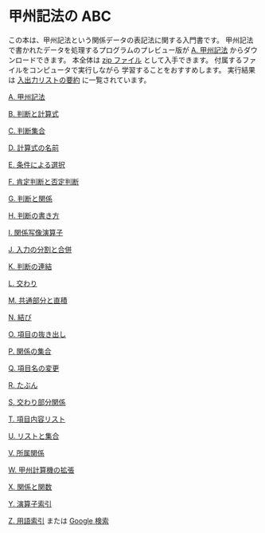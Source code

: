 <!-- -*- encoding: utf-8 -*- -->

# 甲州記法の ABC


この本は、甲州記法という関係データの表記法に関する入門書です。
甲州記法で書かれたデータを処理するプログラムのプレビュー版が
[A. 甲州記法][A] からダウンロードできます。
本全体は [zip ファイル][zip] として入手できます。
付属するファイルをコンピュータで実行しながら
学習することをおすすめします。
実行結果は [入出力リストの要約][sum] に一覧されています。


[A. 甲州記法][A]

[B. 判断と計算式][B]

[C. 判断集合][C]

[D. 計算式の名前][D]

[E. 条件による選択][E]

[F. 肯定判断と否定判断][F]

[G. 判断と関係][G]

[H. 判断の書き方][H]

[I. 関係写像演算子][I]

[J. 入力の分割と合併][J]

[K. 判断の連結][K]

[L. 交わり][L]

[M. 共通部分と直積][M]

[N. 結び][N]

[O. 項目の抜き出し][O]

[P. 関係の集合][P]

[Q. 項目名の変更][Q]

[R. たぶん][R]

[S. 交わり部分関係][S]

[T. 項目内容リスト][T]

[U. リストと集合][U]

[V. 所属関係][V]

[W. 甲州計算機の拡張][W]

[X. 関係と関数][X]

[Y. 演算子索引][Y]

[Z. 用語索引][Z] または [Google 検索][Google]


[A]: section/A
[B]: section/B
[C]: section/C
[D]: section/D
[E]: section/E
[F]: section/F
[G]: section/G
[H]: section/H
[I]: section/I
[J]: section/J
[K]: section/K
[L]: section/L
[M]: section/M
[N]: section/N
[O]: section/O
[P]: section/P
[Q]: section/Q
[R]: section/R
[S]: section/S
[T]: section/T
[U]: section/U
[V]: section/V
[W]: section/W
[X]: section/X
[Y]: section/Y
[Z]: section/Z

[sum]: INOUT-SUMMARY.md
[zip]: https://github.com/seinokatsuhiro/abc-of-koshucode/archive/master.zip
[Google]: https://www.google.com/cse/publicurl?cx=014037774401679920196:skkz2klef7o

